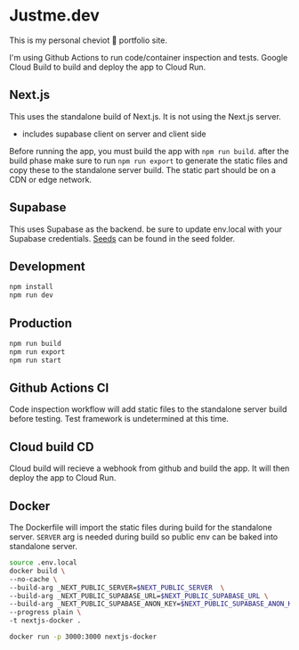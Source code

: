 # Justme.dev

This is my personal cheviot 🐑 portfolio site.

I'm using Github Actions to run code/container inspection and tests.
Google Cloud Build to build and deploy the app to Cloud Run.

## Next.js
This uses the standalone build of Next.js. It is not using the Next.js server.
- includes supabase client on server and client side

Before running the app, you must build the app with `npm run build`.
after the build phase make sure to run `npm run export` to generate the static files and copy these to the standalone server build. The static part should be on a CDN or edge network.

## Supabase
This uses Supabase as the backend. be sure to update env.local with your Supabase credentials. [Seeds](./seed/seed.sql) can be found in the seed folder.

## Development
```bash
npm install
npm run dev
```

## Production
```bash
npm run build
npm run export
npm run start
```

## Github Actions CI
Code inspection workflow will add static files to the standalone server build before testing.
Test framework is undetermined at this time.

## Cloud build CD
Cloud build will recieve a webhook from github and build the app. It will then deploy the app to Cloud Run.

## Docker
The Dockerfile will import the static files during build for the standalone server.
`SERVER` arg is needed during build so public env can be baked into standalone server.

```bash
source .env.local
docker build \
--no-cache \
--build-arg _NEXT_PUBLIC_SERVER=$NEXT_PUBLIC_SERVER  \
--build-arg _NEXT_PUBLIC_SUPABASE_URL=$NEXT_PUBLIC_SUPABASE_URL \
--build-arg _NEXT_PUBLIC_SUPABASE_ANON_KEY=$NEXT_PUBLIC_SUPABASE_ANON_KEY \
--progress plain \
-t nextjs-docker .
```

```bash
docker run -p 3000:3000 nextjs-docker
```

